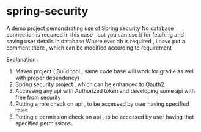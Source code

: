# spring-security
A demo project demonstrating use of Spring security
No database connection is required in this case , but you can use it for fetching and saving user details in database
Where ever db is required , i have put a comment there , which can be modified according to requirement

Explanation : 
 1. Maven project ( Build tool , same code base will work for gradle as well with proper dependency)
 2. Spring security project , which can be enhanced to Oauth2 
 3. Accessing any api with Authorized token and developing some api with free from security
 4. Putting a role check on api , to be accessed by user having specified roles
 5. Putting a permission check on api , to be accessed by user having that specified permissions.

